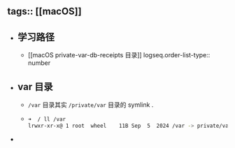 tags:: [[macOS]]
---

- ## 学习路径
	- [[macOS private-var-db-receipts 目录]]
	  logseq.order-list-type:: number
- ## var 目录
	- `/var` 目录其实 `/private/var` 目录的 symlink .
	- ``` zsh
	  ➜  / ll /var                 
	  lrwxr-xr-x@ 1 root  wheel    11B Sep  5  2024 /var -> private/var
	  ```
-